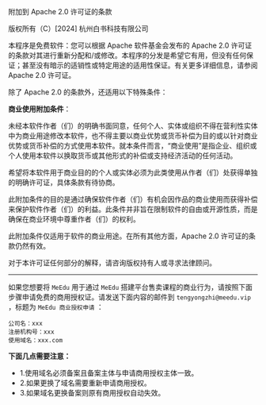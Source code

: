 附加到 Apache 2.0 许可证的条款

版权所有（C）[2024] 杭州白书科技有限公司

本程序是免费软件：您可以根据 Apache 软件基金会发布的 Apache 2.0 许可证的条款对其进行重新分配和/或修改。本程序的分发是希望它有用，但没有任何保证；甚至没有暗示的适销性或特定用途的适用性保证。有关更多详细信息，请参阅 Apache 2.0 许可证。

除了 Apache 2.0 的条款外，还适用以下特殊条件：

**商业使用附加条件**：

未经本软件作者（们）的明确书面同意，任何个人、实体或组织不得在营利性实体中为商业用途修改本软件，也不得主要以商业优势或货币补偿为目的或以针对商业优势或货币补偿的方式使用本软件。就本条件而言，“商业使用”是指企业、组织或个人使用本软件以换取货币或其他形式的补偿或支持经济活动的任何活动。

希望将本软件用于商业目的的个人或实体必须为此类使用从作者（们）处获得单独的明确许可证，具体条款有待协商。

此附加条件的目的是通过确保软件作者（们）有机会因作品的商业使用而获得补偿来保护软件作者（们）的利益。此条件并非旨在限制软件的自由或开源性质，而是确保在商业环境中尊重作者（们）的权利。

此附加条件仅适用于软件的商业用途。在所有其他方面，Apache 2.0 许可证的条款仍然有效。

对于本许可证任何部分的解释，请咨询版权持有人或寻求法律顾问。

--- 

如果您想要将 `MeEdu` 用于通过 `MeEdu` 搭建平台售卖课程的商业行为，请按照下面步骤申请免费的商用授权证。请发送下面内容的邮件到 `tengyongzhi@meedu.vip` ，标题为 `MeEdu 商业授权申请` ：

```
公司名：xxx
注册机构号：xxx
使用域名：xxx.com
```

**下面几点需要注意：**  

- 1.使用域名必须备案且备案主体与申请商用授权主体一致。
- 2.如果更换了域名需要重新申请商用授权。
- 3.如果域名更换备案则原有商用授权自动失效。